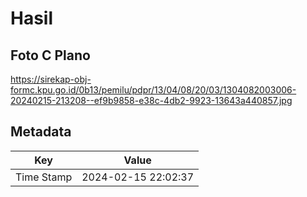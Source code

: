 # Hasil

## Foto C Plano

https://sirekap-obj-formc.kpu.go.id/0b13/pemilu/pdpr/13/04/08/20/03/1304082003006-20240215-213208--ef9b9858-e38c-4db2-9923-13643a440857.jpg


## Metadata

| Key        | Value               |
| ---------- | ------------------- |
| Time Stamp | 2024-02-15 22:02:37 |



